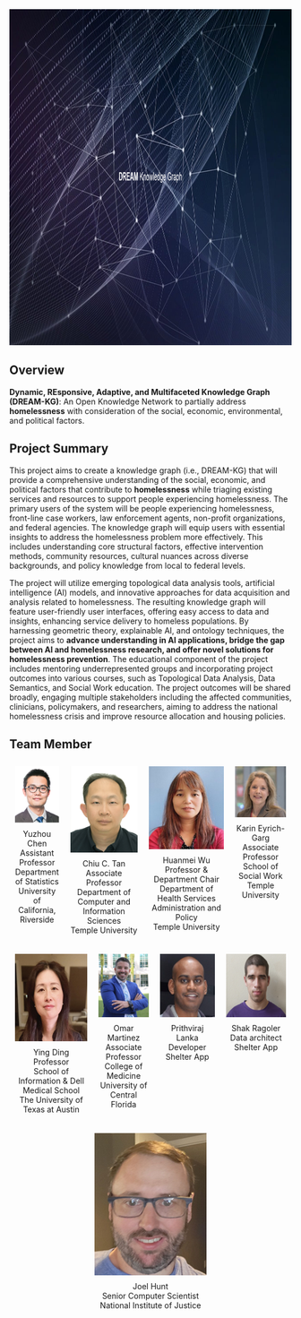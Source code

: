 
<img src="./images/title.png" alt="YuzhouChen" height="600" width=100%>

## Overview
**Dynamic, REsponsive, Adaptive, and Multifaceted Knowledge Graph (DREAM-KG)**: An Open Knowledge Network to partially address **homelessness** with consideration of the social, economic, environmental, and political factors. 

## Project Summary
This project aims to create a knowledge graph (i.e., DREAM-KG) that will provide a comprehensive understanding of the social, economic, and political factors that contribute to **homelessness** while triaging existing services and resources to support people experiencing homelessness. The primary users of the system will be people experiencing homelessness, front-line case workers, law enforcement agents, non-profit organizations, and federal agencies. The knowledge graph will equip users with essential insights to address the homelessness problem more effectively. This includes understanding core structural factors, effective intervention methods, community resources, cultural nuances across diverse backgrounds, and policy knowledge from local to federal levels.

The project will utilize emerging topological data analysis tools, artificial intelligence (AI) models, and innovative approaches for data acquisition and analysis related to homelessness. The resulting knowledge graph will feature user-friendly user interfaces, offering easy access to data and insights, enhancing service delivery to homeless populations. By harnessing geometric theory, explainable AI, and ontology techniques, the project aims to **advance understanding in AI applications, bridge the gap between AI and homelessness research, and offer novel solutions for homelessness prevention**. The educational component of the project includes mentoring underrepresented groups and incorporating project outcomes into various courses, such as Topological Data Analysis, Data Semantics, and Social Work education. The project outcomes will be shared broadly, engaging multiple stakeholders including the affected communities, clinicians, policymakers, and researchers, aiming to address the national homelessness crisis and improve resource allocation and housing policies.

## Team Member

<style>
    .container {
        display: flex;
        justify-content: space-around;
        align-items: flex-start;
    }

    .image-box {
        text-align: center;
        margin: 10px;
    }

    .image-box img {
        max-width: 100%;
        height: auto;
    }

    .image-box p {
        margin-top: 8px;
        font-size: 14px;
    }
</style>

<div class="container">
    <div class="image-box">
        <img src="./images/YuzhouChen.png" alt="YuzhouChen">
        <p>Yuzhou Chen<br>Assistant Professor<br>Department of Statistics<br>University of California, Riverside</p>
    </div>
    <div class="image-box">
        <img src="./images/Chiu C Tan.png" alt="Chiu C Tan">
        <p>Chiu C. Tan<br>Associate Professor<br>Department of Computer and Information Sciences<br>Temple University</p>
    </div>
    <div class="image-box">
        <img src="./images/HuanmeiWu.png" alt="HuanmeiWu">
        <p>Huanmei Wu<br>Professor & Department Chair<br>Department of Health Services Administration and Policy<br>Temple University</p>
    </div>
    <div class="image-box">
        <img src="./images/Karin Eyrich-Garg.png" alt="Karin Eyrich-Garg">
        <p>Karin Eyrich-Garg<br>Associate Professor<br>School of Social Work<br>Temple University</p>
    </div>
</div>


<div class="container">
    <div class="image-box">
        <img src="./images/Ying Ding.png" alt="Ying Ding">
        <p>Ying Ding<br>Professor<br>School of Information & Dell Medical School<br>The University of Texas at Austin</p>
    </div>
    <div class="image-box">
        <img src="./images/Omar Martinez.png" alt="Omar Martinez">
        <p>Omar Martinez<br>Associate Professor<br>College of Medicine<br>University of Central Florida
</p>
    </div>
    <div class="image-box">
        <img src="./images/Prithviraj Lanka.png" alt="Prithviraj Lanka">
        <p>Prithviraj Lanka<br>Developer<br>Shelter App</p>
    </div>
    <div class="image-box">
        <img src="./images/Shak Ragoler.png" alt="Shak Ragoler">
        <p>Shak Ragoler<br>Data architect<br>Shelter App</p>
    </div>
</div>

<div class="container">
    <div class="image-box">
        <img src="./images/Joel Hunt.png" alt="Joel Hunt">
        <p>Joel Hunt<br>Senior Computer Scientist<br>National Institute of Justice</p>
    </div>
</div>